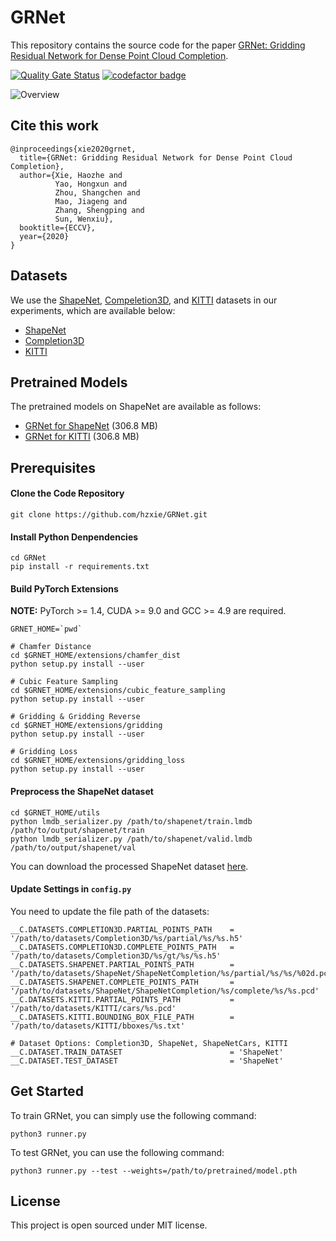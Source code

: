 # GRNet

This repository contains the source code for the paper [GRNet: Gridding Residual Network for Dense Point Cloud Completion](https://arxiv.org/abs/2006.03761).

[![Quality Gate Status](https://sonarcloud.io/api/project_badges/measure?project=hzxie_GRNet&metric=alert_status)](https://sonarcloud.io/summary/new_code?id=hzxie_GRNet)
[![codefactor badge](https://www.codefactor.io/repository/github/hzxie/GRNet/badge)](https://www.codefactor.io/repository/github/hzxie/GRNet)

![Overview](https://www.infinitescript.com/projects/GRNet/GRNet-Overview.png)

## Cite this work

```
@inproceedings{xie2020grnet,
  title={GRNet: Gridding Residual Network for Dense Point Cloud Completion},
  author={Xie, Haozhe and 
          Yao, Hongxun and 
          Zhou, Shangchen and 
          Mao, Jiageng and 
          Zhang, Shengping and 
          Sun, Wenxiu},
  booktitle={ECCV},
  year={2020}
}
```

## Datasets

We use the [ShapeNet](https://www.shapenet.org/), [Compeletion3D](http://completion3d.stanford.edu/), and [KITTI](http://www.cvlibs.net/datasets/kitti/) datasets in our experiments, which are available below:

- [ShapeNet](https://drive.google.com/drive/folders/1P_W1tz5Q4ZLapUifuOE4rFAZp6L1XTJz)
- [Completion3D](http://download.cs.stanford.edu/downloads/completion3d/dataset2019.zip)
- [KITTI](https://drive.google.com/drive/folders/1fSu0_huWhticAlzLh3Ejpg8zxzqO1z-F)

## Pretrained Models

The pretrained models on ShapeNet are available as follows:

- [GRNet for ShapeNet](https://gateway.infinitescript.com/?fileName=GRNet-ShapeNet.pth) (306.8 MB)
- [GRNet for KITTI](https://gateway.infinitescript.com/?fileName=GRNet-KITTI.pth) (306.8 MB)

## Prerequisites

#### Clone the Code Repository

```
git clone https://github.com/hzxie/GRNet.git
```

#### Install Python Denpendencies

```
cd GRNet
pip install -r requirements.txt
```

#### Build PyTorch Extensions

**NOTE:** PyTorch >= 1.4, CUDA >= 9.0 and GCC >= 4.9 are required.

```
GRNET_HOME=`pwd`

# Chamfer Distance
cd $GRNET_HOME/extensions/chamfer_dist
python setup.py install --user

# Cubic Feature Sampling
cd $GRNET_HOME/extensions/cubic_feature_sampling
python setup.py install --user

# Gridding & Gridding Reverse
cd $GRNET_HOME/extensions/gridding
python setup.py install --user

# Gridding Loss
cd $GRNET_HOME/extensions/gridding_loss
python setup.py install --user
```

#### Preprocess the ShapeNet dataset

```
cd $GRNET_HOME/utils
python lmdb_serializer.py /path/to/shapenet/train.lmdb /path/to/output/shapenet/train
python lmdb_serializer.py /path/to/shapenet/valid.lmdb /path/to/output/shapenet/val
```

You can download the processed ShapeNet dataset [here](https://gateway.infinitescript.com/?fileName=ShapeNetCompletion).

#### Update Settings in `config.py`

You need to update the file path of the datasets:

```
__C.DATASETS.COMPLETION3D.PARTIAL_POINTS_PATH    = '/path/to/datasets/Completion3D/%s/partial/%s/%s.h5'
__C.DATASETS.COMPLETION3D.COMPLETE_POINTS_PATH   = '/path/to/datasets/Completion3D/%s/gt/%s/%s.h5'
__C.DATASETS.SHAPENET.PARTIAL_POINTS_PATH        = '/path/to/datasets/ShapeNet/ShapeNetCompletion/%s/partial/%s/%s/%02d.pcd'
__C.DATASETS.SHAPENET.COMPLETE_POINTS_PATH       = '/path/to/datasets/ShapeNet/ShapeNetCompletion/%s/complete/%s/%s.pcd'
__C.DATASETS.KITTI.PARTIAL_POINTS_PATH           = '/path/to/datasets/KITTI/cars/%s.pcd'
__C.DATASETS.KITTI.BOUNDING_BOX_FILE_PATH        = '/path/to/datasets/KITTI/bboxes/%s.txt'

# Dataset Options: Completion3D, ShapeNet, ShapeNetCars, KITTI
__C.DATASET.TRAIN_DATASET                        = 'ShapeNet'
__C.DATASET.TEST_DATASET                         = 'ShapeNet'
```

## Get Started

To train GRNet, you can simply use the following command:

```
python3 runner.py
```

To test GRNet, you can use the following command:

```
python3 runner.py --test --weights=/path/to/pretrained/model.pth
```

## License

This project is open sourced under MIT license.
